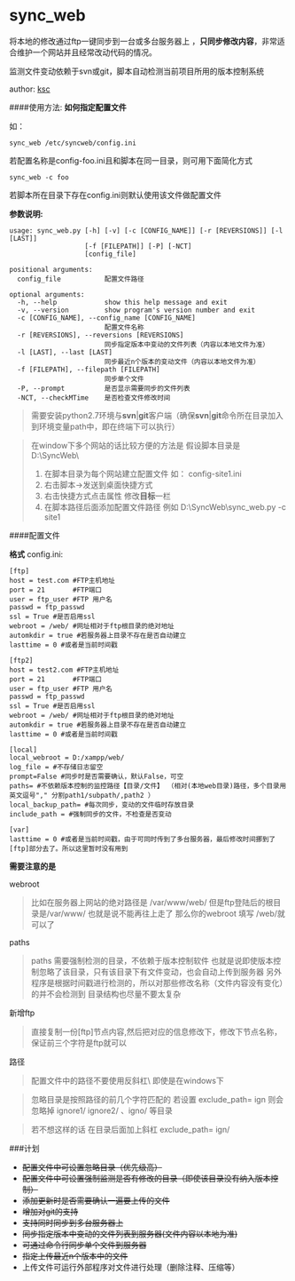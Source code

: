 sync_web
=======

将本地的修改通过ftp一键同步到一台或多台服务器上 ，**只同步修改内容**，非常适合维护一个网站并且经常改动代码的情况。

监测文件变动依赖于svn或git，脚本自动检测当前项目所用的版本控制系统

author: [ksc](http://blog.geekli.cn)

####使用方法:
**如何指定配置文件**

如：
 
    sync_web /etc/syncweb/config.ini

若配置名称是config-foo.ini且和脚本在同一目录，则可用下面简化方式    

    sync_web -c foo 

若脚本所在目录下存在config.ini则默认使用该文件做配置文件

**参数说明:**

    usage: sync_web.py [-h] [-v] [-c [CONFIG_NAME]] [-r [REVERSIONS]] [-l [LAST]]
                       [-f [FILEPATH]] [-P] [-NCT]
                       [config_file]

    positional arguments:
      config_file           配置文件路径

    optional arguments:
      -h, --help            show this help message and exit
      -v, --version         show program's version number and exit
      -c [CONFIG_NAME], --config_name [CONFIG_NAME]
                            配置文件名称
      -r [REVERSIONS], --reversions [REVERSIONS]
                            同步指定版本中变动的文件列表（内容以本地文件为准）
      -l [LAST], --last [LAST]
                            同步最近n个版本的变动文件（内容以本地文件为准）
      -f [FILEPATH], --filepath [FILEPATH]
                            同步单个文件
      -P, --prompt          是否显示需要同步的文件列表
      -NCT, --checkMTime    是否检查文件修改时间



> 需要安装python2.7环境与**svn**|**git**客户端（确保**svn**|**git**命令所在目录加入到环境变量path中，即在终端下可以执行）

> 在window下多个网站的话比较方便的方法是
> 假设脚本目录是  D:\\SyncWeb\\
> 1. 在脚本目录为每个网站建立配置文件 如： config-site1.ini   
> 2. 右击脚本-\>发送到桌面快捷方式
> 3. 右击快捷方式点击属性 修改**目标**一栏
> 4. 在脚本路径后面添加配置文件路径 例如 D:\\SyncWeb\\sync_web.py -c site1



 
####配置文件

**格式**
config.ini:

    [ftp]
    host = test.com #FTP主机地址
    port = 21       #FTP端口
    user = ftp_user #FTP 用户名
    passwd = ftp_passwd
    ssl = True #是否启用ssl
    webroot = /web/ #网址相对于ftp根目录的绝对地址 
    automkdir = true #若服务器上目录不存在是否自动建立
    lasttime = 0 #或者是当前时间戳
    
    [ftp2]
    host = test2.com #FTP主机地址
    port = 21       #FTP端口
    user = ftp_user #FTP 用户名
    passwd = ftp_passwd
    ssl = True #是否启用ssl
    webroot = /web/ #网址相对于ftp根目录的绝对地址 
    automkdir = true #若服务器上目录不存在是否自动建立
    lasttime = 0 #或者是当前时间戳
    
    [local]
    local_webroot = D:/xampp/web/ 
    log_file = #不存储日志留空
    prompt=False #同步时是否需要确认，默认False，可空
    paths= #不依赖版本控制的监控路径【目录/文件】 （相对(本地web目录)路径，多个目录用英文逗号"," 分割path1/subpath/,path2 ）
    local_backup_path= #每次同步，变动的文件临时存放目录
    include_path = #强制同步的文件，不检查是否变动
    
    [var]
    lasttime = 0 #或者是当前时间戳，由于可同时传到了多台服务器，最后修改时间挪到了[ftp]部分去了。所以这里暂时没有用到
    
**需要注意的是**

webroot
>比如在服务器上网站的绝对路径是 /var/www/web/ 但是ftp登陆后的根目录是/var/www/ 也就是说不能再往上走了
那么你的webroot 填写 /web/就可以了

paths
>paths 需要强制检测的目录，不依赖于版本控制软件
也就是说即使版本控制忽略了该目录，只有该目录下有文件变动，也会自动上传到服务器
另外程序是根据时间戳进行检测的，所以对那些修改名称（文件内容没有变化）的并不会检测到
目录结构也尽量不要太复杂

新增ftp
>直接复制一份[ftp]节点内容,然后把对应的信息修改下，修改下节点名称，保证前三个字符是ftp就可以

路径
>配置文件中的路径不要使用反斜杠\\ 即使是在windows下 

>忽略目录是按照路径的前几个字符匹配的
若设置 exclude\_path= ign  则会忽略掉 ignore1/ ignore2/ 、igno/ 等目录

>若不想这样的话 在目录后面加上斜杠 exclude\_path= ign/  



###计划

* <del>配置文件中可设置忽略目录（优先级高）</del>
* <del>配置文件中可设置强制监测是否有修改的目录（即使该目录没有纳入版本控制）</del>
* <del>添加更新时是否需要确认一遍要上传的文件</del>
* <del>增加对git的支持</del>
* <del>支持同时同步到多台服务器上</del>
* <del>同步指定版本中变动的文件列表到服务器(文件内容以本地为准)</del>
* <del>可通过命令行同步单个文件到服务器</del>
* <del>指定上传最近n个版本中的文件</del>
* 上传文件可运行外部程序对文件进行处理（删除注释、压缩等）